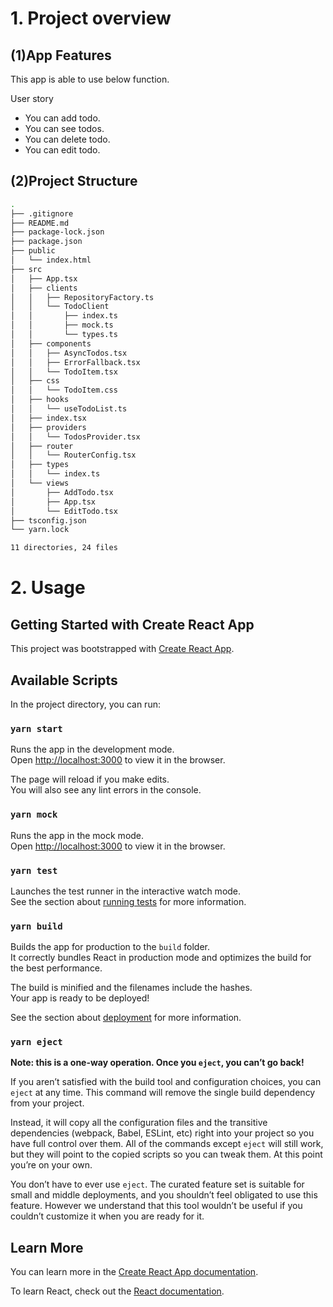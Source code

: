 # 1. Project overview

## (1)App Features

This app is able to use below function.

User story

- You can add todo.
- You can see todos.
- You can delete todo.
- You can edit todo.

## (2)Project Structure

```bash
.
├── .gitignore
├── README.md
├── package-lock.json
├── package.json
├── public
│   └── index.html
├── src
│   ├── App.tsx
│   ├── clients
│   │   ├── RepositoryFactory.ts
│   │   └── TodoClient
│   │       ├── index.ts
│   │       ├── mock.ts
│   │       └── types.ts
│   ├── components
│   │   ├── AsyncTodos.tsx
│   │   ├── ErrorFallback.tsx
│   │   └── TodoItem.tsx
│   ├── css
│   │   └── TodoItem.css
│   ├── hooks
│   │   └── useTodoList.ts
│   ├── index.tsx
│   ├── providers
│   │   └── TodosProvider.tsx
│   ├── router
│   │   └── RouterConfig.tsx
│   ├── types
│   │   └── index.ts
│   └── views
│       ├── AddTodo.tsx
│       ├── App.tsx
│       └── EditTodo.tsx
├── tsconfig.json
└── yarn.lock

11 directories, 24 files
```

# 2. Usage

## Getting Started with Create React App

This project was bootstrapped with [Create React App](https://github.com/facebook/create-react-app).

## Available Scripts

In the project directory, you can run:

### `yarn start`

Runs the app in the development mode.\
Open [http://localhost:3000](http://localhost:3000) to view it in the browser.

The page will reload if you make edits.\
You will also see any lint errors in the console.

### `yarn mock`

Runs the app in the mock mode.\
Open [http://localhost:3000](http://localhost:3000) to view it in the browser.

### `yarn test`

Launches the test runner in the interactive watch mode.\
See the section about [running tests](https://facebook.github.io/create-react-app/docs/running-tests) for more information.

### `yarn build`

Builds the app for production to the `build` folder.\
It correctly bundles React in production mode and optimizes the build for the best performance.

The build is minified and the filenames include the hashes.\
Your app is ready to be deployed!

See the section about [deployment](https://facebook.github.io/create-react-app/docs/deployment) for more information.

### `yarn eject`

**Note: this is a one-way operation. Once you `eject`, you can’t go back!**

If you aren’t satisfied with the build tool and configuration choices, you can `eject` at any time. This command will remove the single build dependency from your project.

Instead, it will copy all the configuration files and the transitive dependencies (webpack, Babel, ESLint, etc) right into your project so you have full control over them. All of the commands except `eject` will still work, but they will point to the copied scripts so you can tweak them. At this point you’re on your own.

You don’t have to ever use `eject`. The curated feature set is suitable for small and middle deployments, and you shouldn’t feel obligated to use this feature. However we understand that this tool wouldn’t be useful if you couldn’t customize it when you are ready for it.

## Learn More

You can learn more in the [Create React App documentation](https://facebook.github.io/create-react-app/docs/getting-started).

To learn React, check out the [React documentation](https://reactjs.org/).
